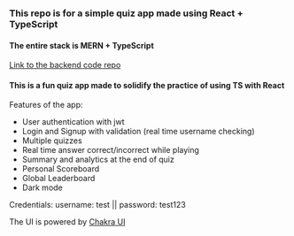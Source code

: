 ### This repo is for a simple quiz app made using React + TypeScript 

#### The entire stack is MERN + TypeScript

[Link to the backend code repo](https://github.com/theshivamverma/quiz-app-backend/tree/dev)

#### This is a fun quiz app made to solidify the practice of using TS with React

Features of the app:
- User authentication with jwt
- Login and Signup with validation (real time username checking)
- Multiple quizzes 
- Real time answer correct/incorrect while playing
- Summary and analytics at the end of quiz
- Personal Scoreboard
- Global Leaderboard
- Dark mode

Credentials: 
username: test || password: test123

The UI is powered by [Chakra UI](https://chakra-ui.com/)